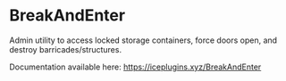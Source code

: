 # BreakAndEnter
Admin utility to access locked storage containers, force doors open, and destroy barricades/structures.

Documentation available here: https://iceplugins.xyz/BreakAndEnter
